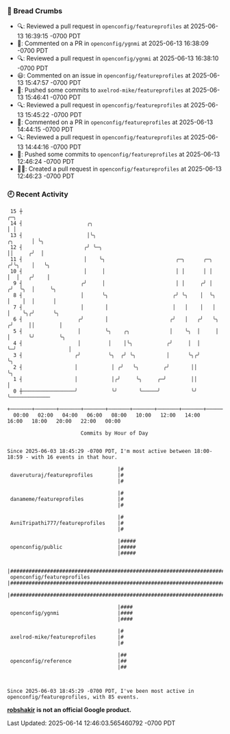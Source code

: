 ### 🍞 Bread Crumbs

 * 🔍: Reviewed a pull request in  `openconfig/featureprofiles` at 2025-06-13 16:39:15 -0700 PDT
 * 💬: Commented on a PR in  `openconfig/ygnmi` at 2025-06-13 16:38:09 -0700 PDT
 * 🔍: Reviewed a pull request in  `openconfig/ygnmi` at 2025-06-13 16:38:10 -0700 PDT
 * 😃: Commented on an issue in `openconfig/featureprofiles` at 2025-06-13 15:47:57 -0700 PDT
 * 🚢: Pushed some commits to `axelrod-mike/featureprofiles` at 2025-06-13 15:46:41 -0700 PDT
 * 🔍: Reviewed a pull request in  `openconfig/featureprofiles` at 2025-06-13 15:45:22 -0700 PDT
 * 💬: Commented on a PR in  `openconfig/featureprofiles` at 2025-06-13 14:44:15 -0700 PDT
 * 🔍: Reviewed a pull request in  `openconfig/featureprofiles` at 2025-06-13 14:44:16 -0700 PDT
 * 🚢: Pushed some commits to `openconfig/featureprofiles` at 2025-06-13 12:46:24 -0700 PDT
 * ✍🏼: Created a pull request in `openconfig/featureprofiles` at 2025-06-13 12:46:23 -0700 PDT

### 🕘 Recent Activity
```
 15 ┼                                                                            ╭─╮
 14 ┤                     ╭╮                                                     │ │
 13 ┤                     │╰╮                                            ╭╮      │ ╰╮
 12 ┤                    ╭╯ ╰─╮                                          ││     ╭╯  │
 11 ┤                    │    ╰╮                       ╭─╮      ╭─╮     ╭╯╰╮    │   ╰╮
 10 ┤                    │     │                       │ │      │ │     │  │   ╭╯    │
  9 ┤                   ╭╯     │                       │ │     ╭╯ │    ╭╯  ╰╮  │     ╰╮
  8 ┤                   │      ╰╮                     ╭╯ ╰╮    │  ╰╮   │    │  │      │
  7 ┤                   │       │                     │   │    │   │   │    ╰╮╭╯      ╰╮
  6 ┤                  ╭╯       │                    ╭╯   │   ╭╯   ╰╮ ╭╯     ││        │
  5 ┤                  │        ╰╮    ╭╮             │    ╰╮  │     │ │      ╰╯        ╰╮
  4 ┤                  │         │    │╰╮           ╭╯     │  │     ╰─╯                 │
  3 ┤                 ╭╯         ╰╮  ╭╯ ╰╮          │      ╰╮╭╯                         ╰╮
  2 ┤                 │           │ ╭╯   ╰╮        ╭╯       ││                           ╰╮
  1 ┤                 │           │╭╯     ╰╮     ╭─╯        ││                            │
  0 ┼─────────────────╯           ╰╯       ╰─────╯          ╰╯                            ╰─────────────
    +───────+───────+───────+───────+───────+───────+───────+───────+───────+───────+───────+───────+────
  00:00   02:00   04:00   06:00   08:00   10:00   12:00   14:00   16:00   18:00   20:00   22:00   00:00   

						Commits by Hour of Day


Since 2025-06-03 18:45:29 -0700 PDT, I'm most active between 18:00-18:59 - with 16 events in that hour.

```



```
                                    |#
 daveruturaj/featureprofiles        |#
                                    |#

                                    |#
 danameme/featureprofiles           |#
                                    |#

                                    |#
 AvniTripathi777/featureprofiles    |#
                                    |#

                                    |#####
 openconfig/public                  |#####
                                    |#####

                                    |#####################################################################################
 openconfig/featureprofiles         |#####################################################################################
                                    |#####################################################################################

                                    |####
 openconfig/ygnmi                   |####
                                    |####

                                    |#
 axelrod-mike/featureprofiles       |#
                                    |#

                                    |##
 openconfig/reference               |##
                                    |##



Since 2025-06-03 18:45:29 -0700 PDT, I've been most active in openconfig/featureprofiles, with 85 events.

```
**[robshakir](mailto:robjs@google.com) is not an official Google product.**  


Last Updated: 2025-06-14 12:46:03.565460792 -0700 PDT
